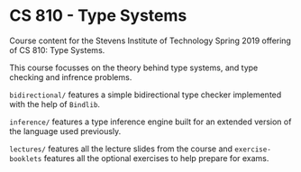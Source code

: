 # CS 810 - Type Systems

Course content for the Stevens Institute of Technology Spring 2019 offering of CS 810: Type Systems.

This course focusses on the theory behind type systems, and type checking and infrence problems.

`bidirectional/` features a simple bidirectional type checker implemented with
the help of `Bindlib`.

`inference/` features a type inference engine built for an extended version of
the language used previously.

`lectures/` features all the lecture slides from the course and `exercise-booklets` features all the optional exercises to help prepare for exams.
